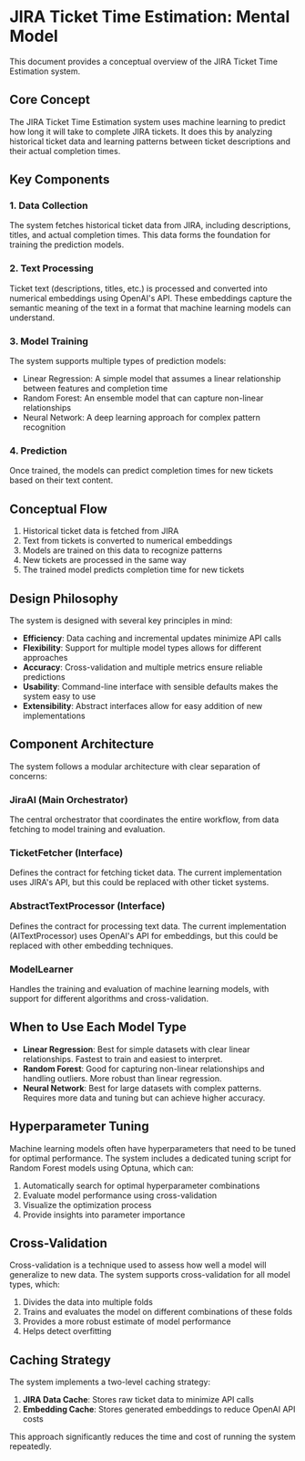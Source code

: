 # JIRA Ticket Time Estimation: Mental Model

This document provides a conceptual overview of the JIRA Ticket Time Estimation system.

## Core Concept

The JIRA Ticket Time Estimation system uses machine learning to predict how long it will take to complete JIRA tickets. It does this by analyzing historical ticket data and learning patterns between ticket descriptions and their actual completion times.

## Key Components

### 1. Data Collection
The system fetches historical ticket data from JIRA, including descriptions, titles, and actual completion times. This data forms the foundation for training the prediction models.

### 2. Text Processing
Ticket text (descriptions, titles, etc.) is processed and converted into numerical embeddings using OpenAI's API. These embeddings capture the semantic meaning of the text in a format that machine learning models can understand.

### 3. Model Training
The system supports multiple types of prediction models:
- Linear Regression: A simple model that assumes a linear relationship between features and completion time
- Random Forest: An ensemble model that can capture non-linear relationships
- Neural Network: A deep learning approach for complex pattern recognition

### 4. Prediction
Once trained, the models can predict completion times for new tickets based on their text content.

## Conceptual Flow

1. Historical ticket data is fetched from JIRA
2. Text from tickets is converted to numerical embeddings
3. Models are trained on this data to recognize patterns
4. New tickets are processed in the same way
5. The trained model predicts completion time for new tickets

## Design Philosophy

The system is designed with several key principles in mind:
- **Efficiency**: Data caching and incremental updates minimize API calls
- **Flexibility**: Support for multiple model types allows for different approaches
- **Accuracy**: Cross-validation and multiple metrics ensure reliable predictions
- **Usability**: Command-line interface with sensible defaults makes the system easy to use
- **Extensibility**: Abstract interfaces allow for easy addition of new implementations

## Component Architecture

The system follows a modular architecture with clear separation of concerns:

### JiraAI (Main Orchestrator)
The central orchestrator that coordinates the entire workflow, from data fetching to model training and evaluation.

### TicketFetcher (Interface)
Defines the contract for fetching ticket data. The current implementation uses JIRA's API, but this could be replaced with other ticket systems.

### AbstractTextProcessor (Interface)
Defines the contract for processing text data. The current implementation (AITextProcessor) uses OpenAI's API for embeddings, but this could be replaced with other embedding techniques.

### ModelLearner
Handles the training and evaluation of machine learning models, with support for different algorithms and cross-validation.

## When to Use Each Model Type

- **Linear Regression**: Best for simple datasets with clear linear relationships. Fastest to train and easiest to interpret.
- **Random Forest**: Good for capturing non-linear relationships and handling outliers. More robust than linear regression.
- **Neural Network**: Best for large datasets with complex patterns. Requires more data and tuning but can achieve higher accuracy.

## Hyperparameter Tuning

Machine learning models often have hyperparameters that need to be tuned for optimal performance. The system includes a dedicated tuning script for Random Forest models using Optuna, which can:

1. Automatically search for optimal hyperparameter combinations
2. Evaluate model performance using cross-validation
3. Visualize the optimization process
4. Provide insights into parameter importance

## Cross-Validation

Cross-validation is a technique used to assess how well a model will generalize to new data. The system supports cross-validation for all model types, which:

1. Divides the data into multiple folds
2. Trains and evaluates the model on different combinations of these folds
3. Provides a more robust estimate of model performance
4. Helps detect overfitting

## Caching Strategy

The system implements a two-level caching strategy:

1. **JIRA Data Cache**: Stores raw ticket data to minimize API calls
2. **Embedding Cache**: Stores generated embeddings to reduce OpenAI API costs

This approach significantly reduces the time and cost of running the system repeatedly.
